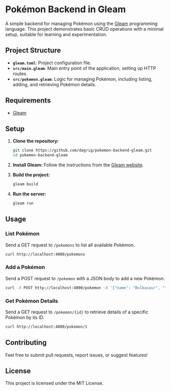 # Pokémon Backend in Gleam

A simple backend for managing Pokémon using the [Gleam](https://gleam.run) programming language. This project demonstrates basic CRUD operations with a minimal setup, suitable for learning and experimentation.

## Project Structure

- **`gleam.toml`**: Project configuration file.
- **`src/main.gleam`**: Main entry point of the application, setting up HTTP routes.
- **`src/pokemon.gleam`**: Logic for managing Pokémon, including listing, adding, and retrieving Pokémon details.

## Requirements

- [Gleam](https://gleam.run/getting-started/)

## Setup

1. **Clone the repository:**
   ```sh
   git clone https://github.com/dagrig/pokemon-backend-gleam.git
   cd pokemon-backend-gleam
   ```

2. **Install Gleam:**
   Follow the instructions from the [Gleam website](https://gleam.run/getting-started/).

3. **Build the project:**
   ```sh
   gleam build
   ```

4. **Run the server:**
   ```sh
   gleam run
   ```

## Usage

### List Pokémon

Send a GET request to `/pokemons` to list all available Pokémon.

```sh
curl http://localhost:4000/pokemons
```

### Add a Pokémon

Send a POST request to `/pokemon` with a JSON body to add a new Pokémon.

```sh
curl -X POST http://localhost:4000/pokemon -d '{"name": "Bulbasaur", "type_": "Grass/Poison"}' -H "Content-Type: application/json"
```

### Get Pokémon Details

Send a GET request to `/pokemon/{id}` to retrieve details of a specific Pokémon by its ID.

```sh
curl http://localhost:4000/pokemon/1
```

## Contributing

Feel free to submit pull requests, report issues, or suggest features!

## License

This project is licensed under the MIT License.
